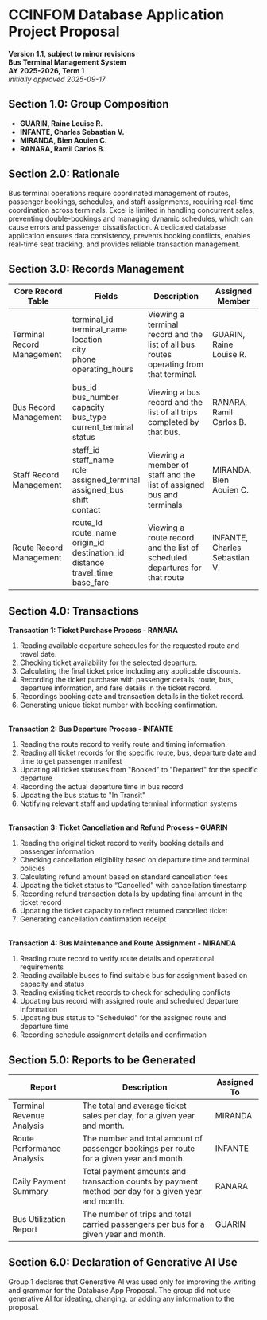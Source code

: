 # CCINFOM Database Application Project Proposal
**Version 1.1, subject to minor revisions**  
**Bus Terminal Management System**  
**AY 2025-2026, Term 1**  
*initially approved 2025-09-17*

## Section 1.0: Group Composition
- **GUARIN, Raine Louise R.**
- **INFANTE, Charles Sebastian V.**
- **MIRANDA, Bien Aouien C.**
- **RANARA, Ramil Carlos B.**

## Section 2.0: Rationale
Bus terminal operations require coordinated management of routes, passenger bookings, schedules, and staff assignments, requiring real-time coordination across terminals. Excel is limited in handling concurrent sales, preventing double-bookings and managing dynamic schedules, which can cause errors and passenger dissatisfaction. A dedicated database application ensures data consistency, prevents booking conflicts, enables real-time seat tracking, and provides reliable transaction management. 

## Section 3.0: Records Management 
| Core Record Table | Fields | Description | Assigned Member |
|-|-|-|-|
|Terminal Record Management|terminal_id <br> terminal_name <br> location <br> city<br>phone<br>operating_hours<br> | Viewing a terminal record and the list of all bus routes operating from that terminal.| GUARIN, Raine Louise R.
|Bus Record Management|bus_id<br>bus_number<br>capacity<br>bus_type<br>current_terminal<br>status|Viewing a bus record and the list of all trips completed by that bus.| RANARA, Ramil Carlos B.
|Staff Record Management| staff_id<br>staff_name<br>role<br>assigned_terminal<br>assigned_bus<br>shift<br>contact<br>| Viewing a member of staff and the list of assigned bus and terminals | MIRANDA, Bien Aouien C.
|Route Record Management|route_id<br>route_name<br>origin_id<br>destination_id<br>distance<br>travel_time<br>base_fare<br>|Viewing a route record and the list of scheduled departures for that route|INFANTE, Charles Sebastian V.


## Section 4.0: Transactions
**Transaction 1: Ticket Purchase Process - RANARA**  
1. Reading available departure schedules for the requested route and travel date.
2. Checking ticket availability for the selected departure.
3. Calculating the final ticket price including any applicable discounts.
4. Recording the ticket purchase with passenger details, route, bus, departure information, and fare details in the ticket record.
5. Recordings booking date and transaction details in the ticket record.
6. Generating unique ticket number with booking confirmation.

<br>**Transaction 2: Bus Departure Process - INFANTE**  
1. Reading the route record to verify route and timing information.
2. Reading all ticket records for the specific route, bus, departure date and time to get passenger manifest
3. Updating all ticket statuses from "Booked" to "Departed" for the specific departure
4. Recording the actual departure time in bus record
5. Updating the bus status to "In Transit"
6. Notifying relevant staff and updating terminal information systems

<br>**Transaction 3: Ticket Cancellation and Refund Process - GUARIN**  
1. Reading the original ticket record to verify booking details and passenger information
2. Checking cancellation eligibility based on departure time and terminal policies
3. Calculating refund amount based on standard cancellation fees
4. Updating the ticket status to “Cancelled” with cancellation timestamp
5. Recording refund transaction details by updating final amount in the ticket record
6. Updating the ticket capacity to reflect returned cancelled ticket
7. Generating cancellation confirmation receipt

<br>**Transaction 4: Bus Maintenance and Route Assignment  - MIRANDA**
1. Reading route record to verify route details and operational requirements
2. Reading available buses to find suitable bus for assignment based on capacity and status
3. Reading existing ticket records to check for scheduling conflicts
4. Updating bus record with assigned route and scheduled departure information
5. Updating bus status to "Scheduled" for the assigned route and departure time
6. Recording schedule assignment details and confirmation

## Section 5.0: Reports to be Generated
|Report|Description|Assigned To|
|-|-|-|
|Terminal Revenue Analysis|The total and average ticket sales per day, for a given year and month.|MIRANDA|
|Route Performance Analysis|The number and total amount of passenger bookings per route for a given year and month.|INFANTE|
|Daily Payment Summary|Total payment amounts and transaction counts by payment method per day for a given year and month. | RANARA|
|Bus Utilization Report|The number of trips and total carried passengers per bus for a given year and month.| GUARIN|

## Section 6.0: Declaration of Generative AI Use
Group 1 declares that Generative AI was used only for improving the writing and grammar for the Database App Proposal. The group did not use generative AI for ideating, changing, or adding any information to the proposal.
